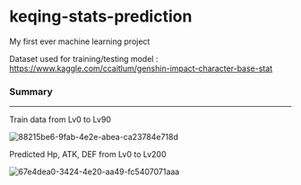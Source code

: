 # keqing-stats-prediction

My first ever machine learning project

Dataset used for training/testing model : https://www.kaggle.com/ccaitlum/genshin-impact-character-base-stat

### Summary

---------------------------------------

Train data from Lv0 to Lv90

![88215be6-9fab-4e2e-abea-ca23784e718d](https://user-images.githubusercontent.com/77166960/132366377-0123b730-a7d4-4ac6-a098-82ba135615b5.png)

Predicted Hp, ATK, DEF from Lv0 to Lv200

![67e4dea0-3424-4e20-aa49-fc5407071aaa](https://user-images.githubusercontent.com/77166960/132342451-7b0f5181-1ef2-4add-bba2-df2e4c6df839.png)



